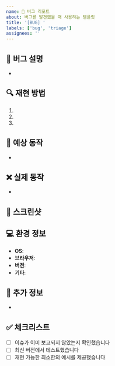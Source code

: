 ```yaml
---
name: 🐛 버그 리포트
about: 버그를 발견했을 때 사용하는 템플릿
title: '[BUG] '
labels: ['bug', 'triage']
assignees: ''
---
```


## 🐛 버그 설명
<!-- 어떤 버그가 발생했는지 간단하게 설명해주세요 -->
- 

## 🔍 재현 방법
<!-- 버그를 재현하는 단계를 설명해주세요 -->
1. 
2. 
3. 

## 📱 예상 동작
<!-- 정상적으로 동작했을 때의 결과를 설명해주세요 -->
- 

## ❌ 실제 동작
<!-- 실제로 발생한 결과를 설명해주세요 -->
- 

## 📸 스크린샷
<!-- 가능하다면 스크린샷을 첨부해주세요 -->

## 💻 환경 정보
- **OS**: 
- **브라우저**: 
- **버전**: 
- **기타**: 

## 📝 추가 정보
<!-- 버그와 관련된 추가 정보가 있다면 작성해주세요 -->
- 

## ✅ 체크리스트
- [ ] 이슈가 이미 보고되지 않았는지 확인했습니다
- [ ] 최신 버전에서 테스트했습니다
- [ ] 재현 가능한 최소한의 예시를 제공했습니다
